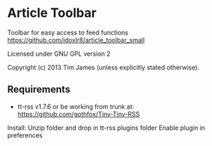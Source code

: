 Article Toolbar
=============

Toolbar for easy access to feed functions
https://github.com/idoxlr8/article_toolbar_small



Licensed under GNU GPL version 2

Copyright (c) 2013 Tim James (unless explicitly stated otherwise).

## Requirements

* tt-rss v1.7.6 or be working from trunk at:
https://github.com/gothfox/Tiny-Tiny-RSS

Install:
Unzip folder and drop in tt-rss plugins folder
Enable plugin in preferences
		

